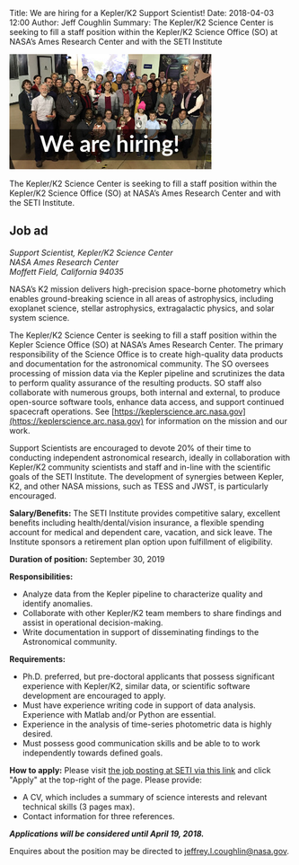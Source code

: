 Title: We are hiring for a Kepler/K2 Support Scientist!
Date: 2018-04-03 12:00
Author: Jeff Coughlin
Summary: The Kepler/K2 Science Center is seeking to fill a staff position within the Kepler/K2 Science Office (SO) at NASA’s Ames Research Center and with the SETI Institute

<img src="images/we-are-hiring-banner.jpg" alt="hiring banner">

The Kepler/K2 Science Center is seeking to fill a staff position within the Kepler/K2 Science Office (SO) at NASA’s Ames Research Center and with the SETI Institute.

## Job ad

<i>Support Scientist, Kepler/K2 Science Center</i><br>
<i>NASA Ames Research Center</i><br>
<i>Moffett Field, California 94035</i>

NASA’s K2 mission delivers high-precision space-borne photometry which enables ground-breaking science in all areas of astrophysics, including exoplanet science, stellar astrophysics, extragalactic physics, and solar system science.

The Kepler/K2 Science Center is seeking to fill a staff position within the Kepler Science Office (SO) at NASA’s Ames Research Center. The primary responsibility of the Science Office is to create high-quality data products and documentation for the astronomical community. The SO oversees processing of mission data via the Kepler pipeline and scrutinizes the data to perform quality assurance of the resulting products. SO staff also collaborate with numerous groups, both internal and external, to produce open-source software tools, enhance data access, and support continued spacecraft operations. See [https://keplerscience.arc.nasa.gov](https://keplerscience.arc.nasa.gov) for information on the mission and our work.

Support Scientists are encouraged to devote 20% of their time to conducting independent astronomical research, ideally in collaboration with Kepler/K2 community scientists and staff and in-line with the scientific goals of the SETI Institute. The development of synergies between Kepler, K2, and other NASA missions, such as TESS and JWST, is particularly encouraged.

**Salary/Benefits:**  The SETI Institute provides competitive salary, excellent benefits including health/dental/vision insurance, a flexible spending account for medical and dependent care, vacation, and sick leave.  The Institute sponsors a retirement plan option upon fulfillment of eligibility.

**Duration of position:** September 30, 2019

**Responsibilities:**

* Analyze data from the Kepler pipeline to characterize quality and identify anomalies.
* Collaborate with other Kepler/K2 team members to share findings and assist in operational decision-making.
* Write documentation in support of disseminating findings to the Astronomical community.

**Requirements:**

* Ph.D. preferred, but pre-doctoral applicants that possess significant experience with Kepler/K2, similar data, or scientific software development are encouraged to apply.
* Must have experience writing code in support of data analysis. Experience with Matlab and/or Python are essential.
* Experience in the analysis of time-series photometric data is highly desired.
* Must possess good communication skills and be able to to work independently towards defined goals.

**How to apply:** Please visit [the job posting at SETI via this link](https://workforcenow.adp.com/jobs/apply/posting.html?client=setiorg&jobId=77352&lang=en_US&source=CC2) and click "Apply" at the top-right of the page. Please provide:

* A CV, which includes a summary of science interests and relevant technical skills (3 pages max).
* Contact information for three references.

**_Applications will be considered until April 19, 2018._**

Enquires about the position may be directed to [jeffrey.l.coughlin@nasa.gov](mailto:jeffrey.l.coughlin@nasa.gov).
